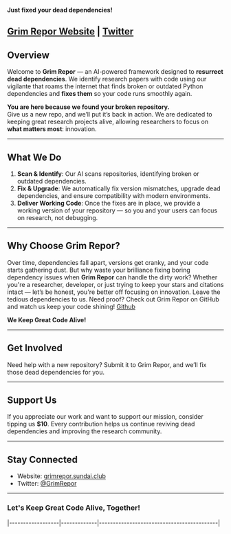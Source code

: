 
**Just fixed your dead dependencies!**

[Grim Repor Website](https://grimrepor.sundai.club) | [Twitter](https://x.com/GrimRepor) 
---

## Overview

Welcome to **Grim Repor** — an AI-powered framework designed to **resurrect dead dependencies**. We identify research papers with code using our vigilante that roams the internet that finds broken or outdated Python dependencies and **fixes them** so your code runs smoothly again.

**You are here because we found your broken repository.**  
Give us a new repo, and we’ll put it’s back in action. We are dedicated to keeping great research projects alive, allowing researchers to focus on **what matters most**: innovation.

---

## What We Do

1. **Scan & Identify**: Our AI scans repositories, identifying broken or outdated dependencies.
2. **Fix & Upgrade**: We automatically fix version mismatches, upgrade dead dependencies, and ensure compatibility with modern environments.
3. **Deliver Working Code**: Once the fixes are in place, we provide a working version of your repository — so you and your users can focus on research, not debugging.

---

## Why Choose Grim Repor?

Over time, dependencies fall apart, versions get cranky, and your code starts gathering dust. But why waste your brilliance fixing boring dependency issues when **Grim Repor** can handle the dirty work? Whether you're a researcher, developer, or just trying to keep your stars and citations intact — let’s be honest, you're better off focusing on innovation. Leave the tedious dependencies to us. Need proof? Check out Grim Repor on GitHub and watch us keep your code shining!
[Github](https://github.com/grimrepor)

**We Keep Great Code Alive!**

---

## Get Involved

Need help with a new repository? Submit it to Grim Repor, and we’ll fix those dead dependencies for you.

---

## Support Us

If you appreciate our work and want to support our mission, consider tipping us **$10**. Every contribution helps us continue reviving dead dependencies and improving the research community.

---

## Stay Connected

- Website: [grimrepor.sundai.club](https://grimrepor.sundai.club)
- Twitter: [@GrimRepor](https://x.com/GrimRepor)

---

### Let's Keep Great Code Alive, Together!


|------------------|-------------|-------------------------------------------|

